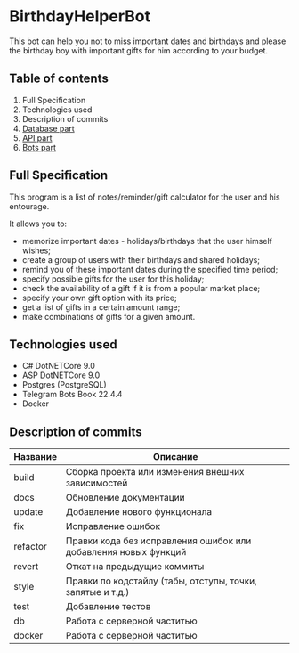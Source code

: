 # BirthdayHelperBot

This bot can help you not to miss important dates and birthdays and please the birthday boy with important gifts for him according to your budget.

## Table of contents

1. Full Specification
2. Technologies used
3. Description of commits
4. [Database part](./database/ReadMe.md)
5. [API part](./apis/ReadMe.md)
6. [Bots part](./telegram_bot/ReadMe.md)

<!--полная спецификация проекта-->
## Full Specification

This program is a list of notes/reminder/gift calculator for the user and his entourage.

It allows you to:

- memorize important dates - holidays/birthdays that the user himself wishes;
- create a group of users with their birthdays and shared holidays;
- remind you of these important dates during the specified time period;
- specify possible gifts for the user for this holiday;
- check the availability of a gift if it is from a popular market place;
- specify your own gift option with its price;
- get a list of gifts in a certain amount range;
- make combinations of gifts for a given amount.

## Technologies used

- C# DotNETCore 9.0
- ASP DotNETCore 9.0
- Postgres (PostgreSQL)
- Telegram Bots Book 22.4.4
- Docker

<!--описание коммитов-->
## Description of commits

| Название | Описание                                                        |
|----------|-----------------------------------------------------------------|
| build    | Сборка проекта или изменения внешних зависимостей               |
| docs     | Обновление документации                                         |
| update   | Добавление нового функционала                                   |
| fix      | Исправление ошибок                                              |
| refactor | Правки кода без исправления ошибок или добавления новых функций |
| revert   | Откат на предыдущие коммиты                                     |
| style    | Правки по кодстайлу (табы, отступы, точки, запятые и т.д.)      |
| test     | Добавление тестов                                               |
| db       | Работа с серверной частитью                                     |
| docker   | Работа с серверной частитью                                     |
